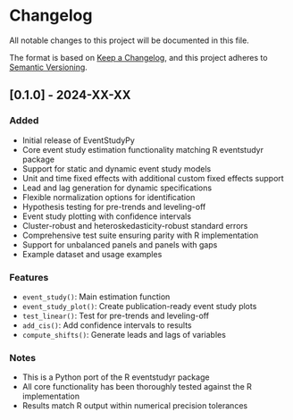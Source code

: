 # Changelog

All notable changes to this project will be documented in this file.

The format is based on [Keep a Changelog](https://keepachangelog.com/en/1.0.0/),
and this project adheres to [Semantic Versioning](https://semver.org/spec/v2.0.0.html).

## [0.1.0] - 2024-XX-XX

### Added
- Initial release of EventStudyPy
- Core event study estimation functionality matching R eventstudyr package
- Support for static and dynamic event study models
- Unit and time fixed effects with additional custom fixed effects support
- Lead and lag generation for dynamic specifications
- Flexible normalization options for identification
- Hypothesis testing for pre-trends and leveling-off
- Event study plotting with confidence intervals
- Cluster-robust and heteroskedasticity-robust standard errors
- Comprehensive test suite ensuring parity with R implementation
- Support for unbalanced panels and panels with gaps
- Example dataset and usage examples

### Features
- `event_study()`: Main estimation function
- `event_study_plot()`: Create publication-ready event study plots
- `test_linear()`: Test for pre-trends and leveling-off
- `add_cis()`: Add confidence intervals to results
- `compute_shifts()`: Generate leads and lags of variables

### Notes
- This is a Python port of the R eventstudyr package
- All core functionality has been thoroughly tested against the R implementation
- Results match R output within numerical precision tolerances